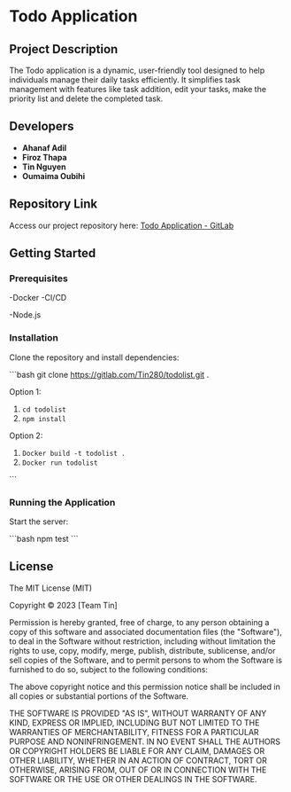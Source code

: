 # Todo Application

## Project Description

The Todo application is a dynamic, user-friendly tool designed to help individuals manage their daily tasks efficiently. It simplifies task management with features like task addition, edit your tasks, make the priority list and delete the completed task.

## Developers

- **Ahanaf Adil**
- **Firoz Thapa**
- **Tin Nguyen**
- **Oumaima Oubihi**

## Repository Link

Access our project repository here: [Todo Application - GitLab](https://tin280.gitlab.io/todolist)

## Getting Started

### Prerequisites

-Docker
-CI/CD

-Node.js

### Installation

Clone the repository and install dependencies:

\```bash
git clone https://gitlab.com/Tin280/todolist.git .

Option 1:

1. `cd todolist`
2. `npm install`

Option 2:

1. `Docker build -t todolist .`
2. `Docker run todolist`

\```

### Running the Application

Start the server:

\```bash
npm test
\```

## License

The MIT License (MIT)

Copyright © 2023 [Team Tin]

Permission is hereby granted, free of charge, to any person obtaining a copy
of this software and associated documentation files (the "Software"), to deal
in the Software without restriction, including without limitation the rights
to use, copy, modify, merge, publish, distribute, sublicense, and/or sell
copies of the Software, and to permit persons to whom the Software is
furnished to do so, subject to the following conditions:

The above copyright notice and this permission notice shall be included in
all copies or substantial portions of the Software.

THE SOFTWARE IS PROVIDED "AS IS", WITHOUT WARRANTY OF ANY KIND, EXPRESS OR
IMPLIED, INCLUDING BUT NOT LIMITED TO THE WARRANTIES OF MERCHANTABILITY,
FITNESS FOR A PARTICULAR PURPOSE AND NONINFRINGEMENT. IN NO EVENT SHALL THE
AUTHORS OR COPYRIGHT HOLDERS BE LIABLE FOR ANY CLAIM, DAMAGES OR OTHER
LIABILITY, WHETHER IN AN ACTION OF CONTRACT, TORT OR OTHERWISE, ARISING FROM,
OUT OF OR IN CONNECTION WITH THE SOFTWARE OR THE USE OR OTHER DEALINGS IN
THE SOFTWARE.
